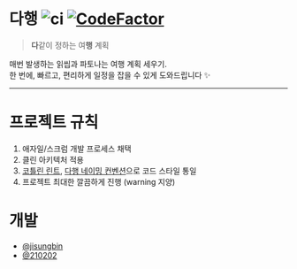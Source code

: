 # 다행 ![ci](https://github.com/dahaeng/dahaeng-android/actions/workflows/android-ci.yml/badge.svg) [![CodeFactor](https://www.codefactor.io/repository/github/dahaeng/dahaeng-android/badge)](https://www.codefactor.io/repository/github/dahaeng/dahaeng-android)

> **다**같이 정하는 여**행** 계획

매번 발생하는 읽씹과 파토나는 여행 계획 세우기. <br>
한 번에, 빠르고, 편리하게 일정을 잡을 수 있게 도와드립니다 ✨

---

#  프로젝트 규칙

1. 애자일/스크럼 개발 프로세스 채택
2. 클린 아키텍처 적용
3. [코틀린 린트](https://ktlint.github.io/), [다행 네이밍 컨벤션](https://github.com/dahaeng/dahaeng-android/blob/develop/naming-convention.md)으로 코드 스타일 통일
4. 프로젝트 최대한 깔끔하게 진행 (warning 지양)

# 개발

- [@jisungbin](https://github.com/jisungbin)
- [@210202](https://github.com/jkey20)
